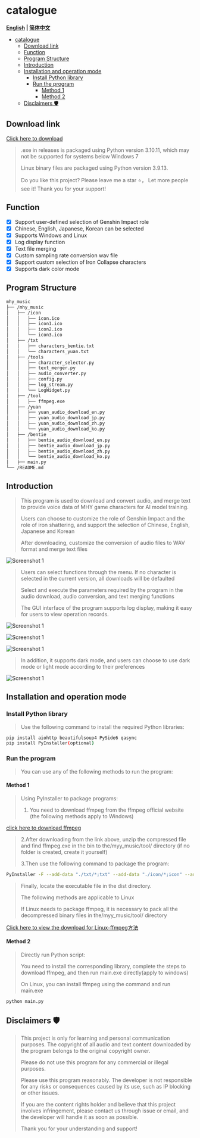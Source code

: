 # catalogue

**[English](README_en.md) | [简体中文](README.md)**

- [catalogue](#catalogue)
  - [Download link](#download-link)
  - [Function](#function)
  - [Program Structure](#program-structure)
  - [Introduction](#introduction)
  - [Installation and operation mode](#installation-and-operation-mode)
    - [Install Python library](#install-python-library)
    - [Run the program](#run-the-program)
      - [Method 1](#method-1)
      - [Method 2](#method-2)
  - [Disclaimers 🛡️](#disclaimers-️)

## Download link

[Click here to download](https://github.com/WorldDawnAres/mhy_music/releases)
>
>.exe in releases is packaged using Python version 3.10.11, which may not be supported for systems below Windows 7
>
>Linux binary files are packaged using Python version 3.9.13.
>
>Do you like this project? Please leave me a star ⭐， Let more people see it! Thank you for your support!

## Function

- [x] Support user-defined selection of Genshin Impact role
- [x] Chinese, English, Japanese, Korean can be selected
- [x] Supports Windows and Linux
- [x] Log display function
- [x] Text file merging
- [x] Custom sampling rate conversion wav file
- [x] Support custom selection of Iron Collapse characters
- [x] Supports dark color mode

## Program Structure

```bash
mhy_music
├── /mhy_music
│   ├── /icon
│   │   ├── icon.ico
│   │   ├── icon1.ico
│   │   ├── icon2.ico
│   │   └── icon3.ico
│   ├── /txt
│   │   ├── characters_bentie.txt
│   │   └── characters_yuan.txt
│   ├── /tools
│   │   ├── character_selector.py
│   │   ├── text_merger.py
│   │   ├── audio_converter.py
│   │   ├── config.py
│   │   ├── log_stream.py
│   │   └── LogWidget.py
│   ├── /tool
│   │   ├── ffmpeg.exe
│   ├── /yuan
│   │   ├── yuan_audio_download_en.py
│   │   ├── yuan_audio_download_jp.py
│   │   ├── yuan_audio_download_zh.py
│   │   └── yuan_audio_download_ko.py
│   ├── /bentie
│   │   ├── bentie_audio_download_en.py
│   │   ├── bentie_audio_download_jp.py
│   │   ├── bentie_audio_download_zh.py
│   │   └── bentie_audio_download_ko.py
│   ├── main.py
└── /README.md
```

## Introduction

>This program is used to download and convert audio, and merge text to provide voice data of MHY game characters for AI model training.
>
>Users can choose to customize the role of Genshin Impact and the role of iron shattering, and support the selection of Chinese, English, Japanese and Korean
>
>After downloading, customize the conversion of audio files to WAV format and merge text files

![Screenshot 1](./Pictures/1.png "可选标题")
>
>Users can select functions through the menu. If no character is selected in the current version, all downloads will be defaulted
>
>Select and execute the parameters required by the program in the audio download, audio conversion, and text merging functions
>
>The GUI interface of the program supports log display, making it easy for users to view operation records.

![Screenshot 1](./Pictures/2.png "可选标题")

![Screenshot 1](./Pictures/3.png "可选标题")

![Screenshot 1](./Pictures/4.png "可选标题")

>In addition, it supports dark mode, and users can choose to use dark mode or light mode according to their preferences

![Screenshot 1](./Pictures/5.png "可选标题")

## Installation and operation mode

### Install Python library

>Use the following command to install the required Python libraries:

```bash
pip install aiohttp beautifulsoup4 PySide6 qasync
pip install PyInstaller(optional)
```

### Run the program

>You can use any of the following methods to run the program:

#### Method 1

>Using PyInstaller to package programs:
>
>1. You need to download ffmpeg from the ffmpeg official website (the following methods apply to Windows)

[click here to download ffmpeg](https://www.gyan.dev/ffmpeg/builds/packages/ffmpeg-7.0.2-full_build.7z)
>2.After downloading from the link above, unzip the compressed file and find ffmpeg.exe in the bin to the/myy_music/tool/ directory (if no folder is created, create it yourself)
>
>3.Then use the following command to package the program:

```bash
PyInstaller -F --add-data "./txt/*;txt" --add-data "./icon/*;icon" --add-data "./tool/*;tool" -w -i ./icon/icon.ico main.py
```

>Finally, locate the executable file in the dist directory.
>
>The following methods are applicable to Linux
>
>If Linux needs to package ffmpeg, it is necessary to pack all the decompressed binary files in the/myy_music/tool/ directory

[Click here to view the download for Linux-ffmpeg方法](https://blog.csdn.net/weixin_43667077/article/details/122276284)

#### Method 2

>Directly run Python script:
>
>You need to install the corresponding library, complete the steps to download ffmpeg, and then run main.exe directly(apply to windows)
>
>On Linux, you can install ffmpeg using the command and run main.exe

```bash
python main.py
```

## Disclaimers 🛡️

>This project is only for learning and personal communication purposes. The copyright of all audio and text content downloaded by the program belongs to the original copyright owner.
>
>Please do not use this program for any commercial or illegal purposes.
>
>Please use this program reasonably. The developer is not responsible for any risks or consequences caused by its use, such as IP blocking or other issues.
>
>If you are the content rights holder and believe that this project involves infringement, please contact us through issue or email, and the developer will handle it as soon as possible.
>
>Thank you for your understanding and support!

